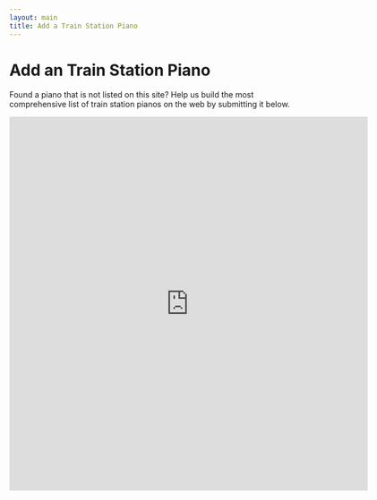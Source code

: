 ```yaml
---
layout: main
title: Add a Train Station Piano
---
```


<h1>Add an Train Station Piano</h1>

<p>Found a piano that is not listed on this site? Help us build the most comprehensive list of train station pianos on the web by submitting it below.</p>

<iframe src="https://docs.google.com/forms/d/e/1FAIpQLSfLrNaFovuR7_mWMGQyUdVUFSdJeXQRf6OD3p3N0BNQ-KCkbQ/viewform?embedded=true" width="640" height="669" frameborder="0" marginheight="0" marginwidth="0">Loading…</iframe>
